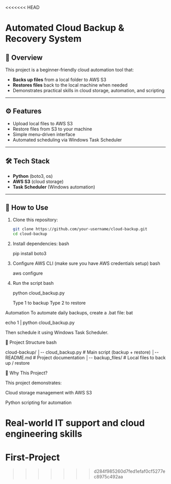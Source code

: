 <<<<<<< HEAD
# Automated Cloud Backup & Recovery System

## 📌 Overview
This project is a beginner-friendly cloud automation tool that:
- **Backs up files** from a local folder to AWS S3
- **Restores files** back to the local machine when needed
- Demonstrates practical skills in cloud storage, automation, and scripting

---

## ⚙️ Features
- Upload local files to AWS S3
- Restore files from S3 to your machine
- Simple menu-driven interface
- Automated scheduling via Windows Task Scheduler

---

## 🛠️ Tech Stack
- **Python** (boto3, os)
- **AWS S3** (cloud storage)
- **Task Scheduler** (Windows automation)

---

## 🚀 How to Use

1. Clone this repository:
   ```bash
   git clone https://github.com/your-username/cloud-backup.git
   cd cloud-backup

2. Install dependencies:
   bash

   pip install boto3

3. Configure AWS CLI (make sure you have AWS credentials setup)
   bash
   
   aws configure

4. Run the script
   bash

   python cloud_backup.py

   Type 1 to backup
   Type 2 to restore

Automation 
   To automate daily backups, create a .bat file:
   bat

   echo 1 | python cloud_backup.py

Then schedule it using Windows Task Scheduler.

📂 Project Structure
   bash

   cloud-backup/
   │-- cloud_backup.py   # Main script (backup + restore)
   │-- README.md         # Project documentation
   │-- backup_files/     # Local files to back up / restore

🎯 Why This Project?

This project demonstrates:

Cloud storage management with AWS S3

Python scripting for automation

Real-world IT support and cloud engineering skills
=======
# First-Project
>>>>>>> d284f985260d7fed1efaf0cf5277ec8975c492aa
